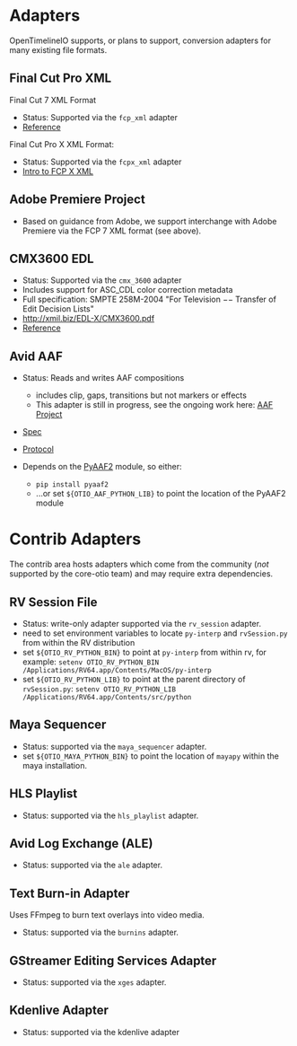 # Adapters

OpenTimelineIO supports, or plans to support, conversion adapters for many
existing file formats.

## Final Cut Pro XML

Final Cut 7 XML Format
- Status: Supported via the `fcp_xml` adapter
- [Reference](https://developer.apple.com/library/content/documentation/AppleApplications/Reference/FinalCutPro_XML/AboutThisDoc/AboutThisDoc.html#//apple_ref/doc/uid/TP30001152-TPXREF101)

Final Cut Pro X XML Format:
- Status: Supported via the `fcpx_xml` adapter
- [Intro to FCP X XML](https://developer.apple.com/library/mac/documentation/FinalCutProX/Reference/FinalCutProXXMLFormat/Introduction/Introduction.html)

## Adobe Premiere Project

- Based on guidance from Adobe, we support interchange with Adobe Premiere via
    the FCP 7 XML format (see above).

## CMX3600 EDL

- Status: Supported via the `cmx_3600` adapter
- Includes support for ASC_CDL color correction metadata
- Full specification: SMPTE 258M-2004 "For Television −− Transfer of Edit Decision Lists"
- http://xmil.biz/EDL-X/CMX3600.pdf
- [Reference](https://documentation.apple.com/en/finalcutpro/usermanual/index.html#chapter=96%26section=1)

## Avid AAF

- Status: Reads and writes AAF compositions
  - includes clip, gaps, transitions but not markers or effects
  - This adapter is still in progress, see the ongoing work here: [AAF Project](https://github.com/PixarAnimationStudios/OpenTimelineIO/projects/1)
- [Spec](https://static.amwa.tv/ms-01-aaf-object-spec.pdf)
- [Protocol](https://static.amwa.tv/as-01-aaf-edit-protocol-spec.pdf)

- Depends on the [PyAAF2](https://github.com/markreidvfx/pyaaf2) module, so either:
    - `pip install pyaaf2`
    - ...or set `${OTIO_AAF_PYTHON_LIB}` to point the location of the PyAAF2 module

# Contrib Adapters

The contrib area hosts adapters which come from the community (_not_ supported
    by the core-otio team) and may require extra dependencies.

## RV Session File

- Status: write-only adapter supported via the `rv_session` adapter.
- need to set environment variables to locate `py-interp` and `rvSession.py`
    from within the RV distribution
- set `${OTIO_RV_PYTHON_BIN}` to point at `py-interp` from within rv, for
    example:
    `setenv OTIO_RV_PYTHON_BIN /Applications/RV64.app/Contents/MacOS/py-interp`
- set `${OTIO_RV_PYTHON_LIB}` to point at the parent directory of `rvSession.py`:
    `setenv OTIO_RV_PYTHON_LIB /Applications/RV64.app/Contents/src/python`

## Maya Sequencer

- Status: supported via the `maya_sequencer` adapter.
- set `${OTIO_MAYA_PYTHON_BIN}` to point the location of `mayapy` within the maya
    installation.

## HLS Playlist

- Status: supported via the `hls_playlist` adapter.

## Avid Log Exchange (ALE)

- Status: supported via the `ale` adapter.

## Text Burn-in Adapter

Uses FFmpeg to burn text overlays into video media.

- Status: supported via the `burnins` adapter.

## GStreamer Editing Services Adapter

- Status: supported via the `xges` adapter.

## Kdenlive Adapter

- Status: supported via the kdenlive adapter
